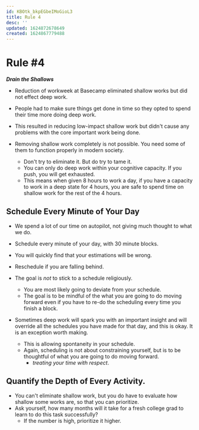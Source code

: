 ```yaml
---
id: KBOtk_bkpEGbeIMoGioL3
title: Rule 4
desc: ''
updated: 1624872678649
created: 1624867779488
---
```


# Rule #4

_**Drain the Shallows**_
- Reduction of workweek at Basecamp eliminated shallow works but did not effect deep work.
- People had to make sure things get done in time so they opted to spend their time more doing deep work.
- This resulted in reducing low-impact shallow work but didn't cause any problems with the core important work being done.

- Removing shallow work completely is not possible. You need some of them to function properly in modern society.
  - Don't try to eliminate it. But do try to tame it.
  - You can only do deep work within your cognitive capacity. If you push, you will get exhausted.
  - This means when given 8 hours to work a day, if you have a capacity to work in a deep state for 4 hours, you are safe to spend time on shallow work for the rest of the 4 hours.

## Schedule Every Minute of Your Day
- We spend a lot of our time on autopilot, not giving much thought to what we do.

- Schedule every minute of your day, with 30 minute blocks.
- You will quickly find that your estimations will be wrong.
- Reschedule if you are falling behind.

- The goal is _not_ to stick to a schedule religiously.
  - You are most likely going to deviate from your schedule.
  - The goal is to be mindful of the what you are going to do moving forward even if you have to re-do the scheduling every time you finish a block.

- Sometimes deep work will spark you with an important insight and will override all the schedules you have made for that day, and this is okay. It is an exception worth making.
  - This is allowing spontaneity in your schedule.
  - Again, scheduling is not about constraining yourself, but is to be thoughtful of what you are going to do moving forward.
    - _treating your time with respect_.

## Quantify the Depth of Every Activity.
- You can't eliminate shallow work, but you do have to evaluate how shallow some works are, so that you can prioritize.
- Ask yourself, how many months will it take for a fresh college grad to learn to do this task successfully?
  - If the number is high, prioritize it higher.
